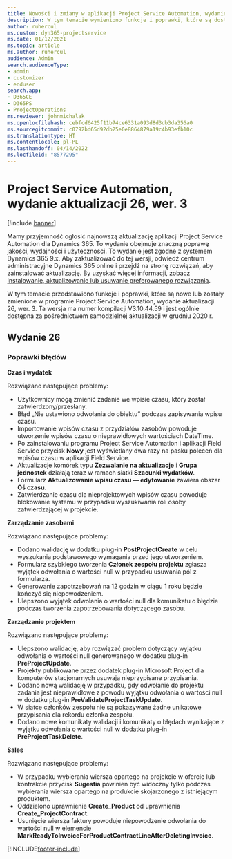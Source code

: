 ```yaml
---
title: Nowości i zmiany w aplikacji Project Service Automation, wydanie aktualizacji 26, wer. 3
description: W tym temacie wymieniono funkcje i poprawki, które są dostępne w aktualizacji Project Service Automation, wydanie 26, wersja 3.
author: ruhercul
ms.custom: dyn365-projectservice
ms.date: 01/12/2021
ms.topic: article
ms.author: ruhercul
audience: Admin
search.audienceType:
- admin
- customizer
- enduser
search.app:
- D365CE
- D365PS
- ProjectOperations
ms.reviewer: johnmichalak
ms.openlocfilehash: cebfcd6425f11b74ce6331a093d8d3db3da356a0
ms.sourcegitcommit: c0792bd65d92db25e0e8864879a19c4b93efb10c
ms.translationtype: HT
ms.contentlocale: pl-PL
ms.lasthandoff: 04/14/2022
ms.locfileid: "8577295"
---
```

# <a name="project-service-automation-update-release-26-v3"></a>Project Service Automation, wydanie aktualizacji 26, wer. 3

[!include [banner](../includes/psa-now-project-operations.md)]

Mamy przyjemność ogłosić najnowszą aktualizację aplikacji Project Service Automation dla Dynamics 365. To wydanie obejmuje znaczną poprawę jakości, wydajności i użyteczności. To wydanie jest zgodne z systemem Dynamics 365 9.x. Aby zaktualizować do tej wersji, odwiedź centrum administracyjne Dynamics 365 online i przejdź na stronę rozwiązań, aby zainstalować aktualizację. By uzyskać więcej informacji, zobacz [Instalowanie, aktualizowanie lub usuwanie preferowanego rozwiązania](/power-platform/admin/install-remove-preferred-solution).

W tym temacie przedstawiono funkcje i poprawki, które są nowe lub zostały zmienione w programie Project Service Automation, wydanie aktualizacji 26, wer. 3. Ta wersja ma numer kompilacji V3.10.44.59 i jest ogólnie dostępna za pośrednictwem samodzielnej aktualizacji w grudniu 2020 r.

## <a name="update-release-26"></a>Wydanie 26

### <a name="bug-fixes"></a>Poprawki błędów

**Czas i wydatek**

Rozwiązano następujące problemy:

- Użytkownicy mogą zmienić zadanie we wpisie czasu, który został zatwierdzony/przesłany.
- Błąd „Nie ustawiono odwołania do obiektu” podczas zapisywania wpisu czasu.
- Importowanie wpisów czasu z przydziałów zasobów powoduje utworzenie wpisów czasu o nieprawidłowych wartościach DateTime.
- Po zainstalowaniu programu Project Service Automation i aplikacji Field Service przycisk **Nowy** jest wyświetlany dwa razy na pasku poleceń dla wpisów czasu w aplikacji Field Service.
- Aktualizacje komórek typu **Zezwalanie na aktualizacje** i **Grupa jednostek** działają teraz w ramach siatki **Szacunki wydatków**.
- Formularz **Aktualizowanie wpisu czasu — edytowanie** zawiera obszar **Oś czasu**.
- Zatwierdzanie czasu dla nieprojektowych wpisów czasu powoduje blokowanie systemu w przypadku wyszukiwania roli osoby zatwierdzającej w projekcie.

**Zarządzanie zasobami**

Rozwiązano następujące problemy:

- Dodano walidację w dodatku plug-in **PostProjectCreate** w celu wyszukania podstawowego wymagania przed jego utworzeniem.
- Formularz szybkiego tworzenia **Członek zespołu projektu** zgłasza wyjątek odwołania o wartości null w przypadku usuwania pól z formularza.
- Generowanie zapotrzebowań na 12 godzin w ciągu 1 roku będzie kończyć się niepowodzeniem.
- Ulepszono wyjątek odwołania o wartości null dla komunikatu o błędzie podczas tworzenia zapotrzebowania dotyczącego zasobu.

**Zarządzanie projektem**

Rozwiązano następujące problemy:

- Ulepszono walidację, aby rozwiązać problem dotyczący wyjątku odwołania o wartości null generowanego w dodatku plug-in **PreProjectUpdate**.
- Projekty publikowane przez dodatek plug-in Microsoft Project dla komputerów stacjonarnych usuwają nieprzypisane przypisania.
- Dodano nową walidację w przypadku, gdy odwołanie do projektu zadania jest nieprawidłowe z powodu wyjątku odwołania o wartości null w dodatku plug-in **PreValidateProjectTaskUpdate**.
- W siatce członków zespołu nie są pokazywane żadne unikatowe przypisania dla rekordu członka zespołu.
- Dodano nowe komunikaty walidacji i komunikaty o błędach wynikające z wyjątku odwołania o wartości null w dodatku plug-in **PreProjectTaskDelete**.

**Sales**

Rozwiązano następujące problemy:

- W przypadku wybierania wiersza opartego na projekcie w ofercie lub kontrakcie przycisk **Sugestia** powinien być widoczny tylko podczas wybierania wiersza opartego na produkcie skojarzonego z istniejącym produktem.
- Oddzielono uprawnienie **Create_Product** od uprawnienia **Create_ProjectContract**.
- Usunięcie wiersza faktury powoduje niepowodzenie odwołania do wartości null w elemencie **MarkReadyToInvoiceForProductContractLineAfterDeletingInvoice**.


[!INCLUDE[footer-include](../includes/footer-banner.md)]

